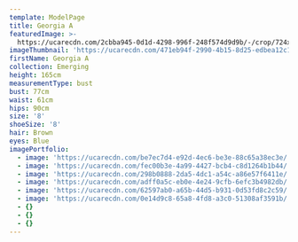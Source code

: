 ```yaml
---
template: ModelPage
title: Georgia A
featuredImage: >-
  https://ucarecdn.com/2cbba945-0d1d-4298-996f-248f574d9d9b/-/crop/724x476/0,95/-/preview/
imageThumbnail: 'https://ucarecdn.com/471eb94f-2990-4b15-8d25-edbea12c1217/'
firstName: Georgia A
collection: Emerging
height: 165cm
measurementType: bust
bust: 77cm
waist: 61cm
hips: 90cm
size: '8'
shoeSize: '8'
hair: Brown
eyes: Blue
imagePortfolio:
  - image: 'https://ucarecdn.com/be7ec7d4-e92d-4ec6-be3e-88c65a38ec3e/'
  - image: 'https://ucarecdn.com/fec00b3e-4a99-4427-bcb4-c8d1264b1b44/'
  - image: 'https://ucarecdn.com/298b0888-2da5-4dc1-a54c-a86e57f6411e/'
  - image: 'https://ucarecdn.com/adff0a5c-eb0e-4e24-9cfb-6efc3b4982db/'
  - image: 'https://ucarecdn.com/62597ab0-a65b-44d5-b931-0d53fd8c2c59/'
  - image: 'https://ucarecdn.com/0e14d9c8-65a8-4fd8-a3c0-51308af3591b/'
  - {}
  - {}
  - {}
---
```


